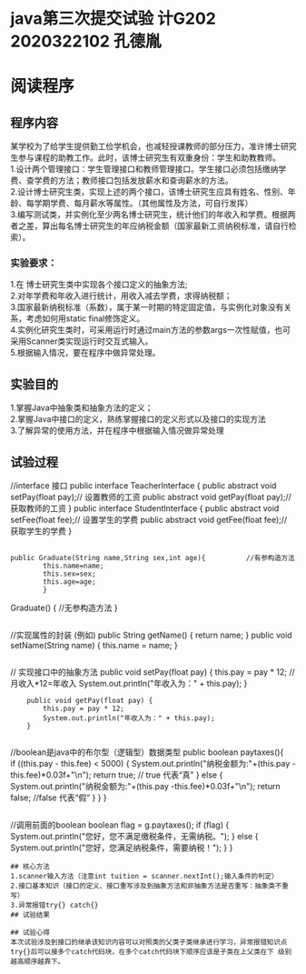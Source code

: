 # java第三次提交试验  计G202 2020322102 孔德胤
# 阅读程序  
## 程序内容
某学校为了给学生提供勤工俭学机会，也减轻授课教师的部分压力，准许博士研究生参与课程的助教工作。此时，该博士研究生有双重身份：学生和助教教师。  
1.设计两个管理接口：学生管理接口和教师管理接口。学生接口必须包括缴纳学费、查学费的方法；教师接口包括发放薪水和查询薪水的方法。  
2.设计博士研究生类，实现上述的两个接口，该博士研究生应具有姓名、性别、年龄、每学期学费、每月薪水等属性。（其他属性及方法，可自行发挥）    
3.编写测试类，并实例化至少两名博士研究生，统计他们的年收入和学费。根据两者之差，算出每名博士研究生的年应纳税金额（国家最新工资纳税标准，请自行检索）。    
### 实验要求：  
1.在 博士研究生类中实现各个接口定义的抽象方法;  
2.对年学费和年收入进行统计，用收入减去学费，求得纳税额；  
3.国家最新纳税标准（系数），属于某一时期的特定固定值，与实例化对象没有关系，考虑如何用static  final修饰定义。  
4.实例化研究生类时，可采用运行时通过main方法的参数args一次性赋值，也可采用Scanner类实现运行时交互式输入。  
5.根据输入情况，要在程序中做异常处理。  
## 实验目的  
1.掌握Java中抽象类和抽象方法的定义；   
2.掌握Java中接口的定义，熟练掌握接口的定义形式以及接口的实现方法  
3.了解异常的使用方法，并在程序中根据输入情况做异常处理  

## 试验过程
//interface 接口
	public interface TeacherInterface {
		public abstract void setPay(float pay);// 设置教师的工资
		public abstract void getPay(float pay);// 获取教师的工资
	}
	public interface StudentInterface {
		public abstract void setFee(float fee);// 设置学生的学费
		public abstract void getFee(float fee);// 获取学生的学费
	}
```

```
	public Graduate(String name,String sex,int age){          //有参构造方法
			this.name=name;
			this.sex=sex;
			this.age=age;
			}
   Graduate() {                                            //无参构造方法
		}
```

```
//实现属性的封装  (例如)
	public String getName() {
			return name;
		}
		public void setName(String name) {
			this.name = name;
		}
```

```
// 实现接口中的抽象方法
		public void setPay(float pay) {
			this.pay = pay * 12;       //月收入*12=年收入
			System.out.println("年收入为：" + this.pay);
		}
		
		public void getPay(float pay) {
			this.pay = pay * 12;
			System.out.println("年收入为：" + this.pay);
		}
```
```
//boolean是java中的布尔型（逻辑型）数据类型
	public boolean paytaxes(){    
			if ((this.pay - this.fee) < 5000) {
				System.out.println("纳税金额为:"+(this.pay -this.fee)*0.03f+"\n");
				return true;           // true 代表“真”
			}
			else {
				System.out.println("纳税金额为:"+(this.pay -this.fee)*0.03f+"\n");
			    return false;          //false 代表“假”
		} 
		}
		}
```
```
//调用前面的boolean
boolean flag = g.paytaxes();
		if (flag) {
			System.out.println("您好，您不满足缴税条件，无需纳税。");
				}
		else {
			  System.out.println("您好，您满足纳税条件，需要纳税！");
				}
	}
```
## 核心方法  
1.scanner输入方法（注意int tuition = scanner.nextInt();输入条件的判定）
2.接口基本知识（接口的定义、接口重写涉及到抽象方法和非抽象方法是否重写：抽象类不重写）  
3.异常报错try{} catch{}
## 试验结果

## 试验心得  
本次试验涉及到接口的继承该知识内容可以对照类的父类子类继承进行学习，异常报错知识点try{}后可以接多个catch代码块，在多个catch代码块下顺序应该是子类在上父类在下 级别越高顺序越靠下。

